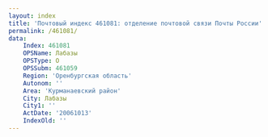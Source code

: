 ```yaml
---
layout: index
title: 'Почтовый индекс 461081: отделение почтовой связи Почты России'
permalink: /461081/
data:
    Index: 461081
    OPSName: Лабазы
    OPSType: О
    OPSSubm: 461059
    Region: 'Оренбургская область'
    Autonom: ''
    Area: 'Курманаевский район'
    City: Лабазы
    City1: ''
    ActDate: '20061013'
    IndexOld: ''
---
```

